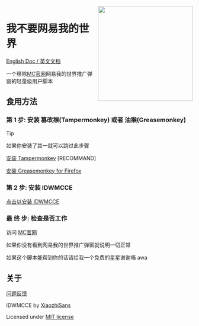 <img src="https://gitee.com/xiaozhisans/idwmcce/raw/main/icon.webp" width="256px" align="right">

# 我不要网易我的世界
[English Doc / 英文文档](./README-zh.md)

一个移除[MC官网](https://minecraft.net)网易我的世界推广弹窗的轻量级用户脚本

  
  
## 食用方法
### 第 1 步: 安装 篡改猴(Tampermonkey) 或者 油猴(Greasemonkey)

> [!TIP]
>
> 如果你安装了其一就可以跳过此步骤
>

[安装 Tampermonkey](https://www.tampermonkey.net/) [RECOMMAND]

[安装 Greasemonkey for Firefox](https://addons.mozilla.org/en-US/firefox/addon/greasemonkey/)

  
  
### 第 2 步: 安装 IDWMCCE
[点击以安装 IDWMCCE](https://fastly.jsdelivr.net/gh/XiaozhiSans/idwmcce@latest/idwmcce.user.js)

  
  
### 最 终 步: 检查是否工作
访问 [MC官网](https://minecraft.net)

如果你没有看到网易我的世界推广弹窗就说明一切正常

如果这个脚本能帮到你的话请给我一个免费的星星谢谢喵 awa

  
  
## 关于
[问题反馈](https://github.com/XiaozhiSans/idwmcce/issues)

IDWMCCE by [XiaozhiSans](https://github.com/XiaozhiSans)

Licensed under [MIT license](./LICENSE)
